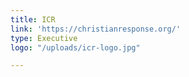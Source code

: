 ```yaml
---
title: ICR
link: 'https://christianresponse.org/'
type: Executive
logo: "/uploads/icr-logo.jpg"

---
```

